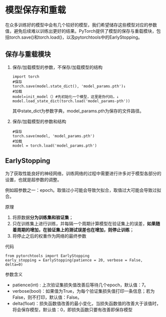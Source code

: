 # 模型保存和重载

​	在众多训练好的模型中会有几个较好的模型，我们希望储存这些模型对应的参数值，避免后续难以训练出更好的结果。PyTorch提供了模型的保存与重载模块，包括torch.save()和torch.load()，以及pytorchtools中的EarlyStopping。

## 保存与重载模块

1. 保存/加载模型的参数，不保存/加载模型的结构

   ```
   import torch
   #保存
   torch.save(model.state_dict(), 'model_params.pth')↓
   #加载
   model=init_model（）#先初始化一个模型，这里是伪代码，↓
   model.load_state_dict(torch.load('model_params-pth'))
   ```

   其中state_dict为参数字典，model_params.pth为保存的文件路径。

2. 保存/加载模型的参数和结构

   ```
   #保存
   torch.save(model, 'model_params.pth')
   #加载
   model = torch.load('model_params.pth')
   ```

## EarlyStopping

为了获取性能良好的神经网络，训练网络的过程中需要进行许多对于模型各部分的设置，也就是超参数的调整。

例如超参数之一：epoch。取值过小可能会导致欠拟合，取值过大可能会导致过拟合。

原理

1. 将原数据**分为训练集和验证集**；
2. 只在训练集上进行训练，并每隔一个周期计算模型在验证集上的误差，**如果随着周期的增加，在验证集上的测试误差也在增加，则停止训练**；
3. 将停止之后的权重作为网络的最终参数

代码

```
from pytorchtools import EarlyStopping
early_stopping = EarlyStopping(patience = 20, verbose = False,
delta=0)
```

参数含义

- patience(int) : 上次验证集损失值改善后等待几个epoch，默认值：7。
- verbose(bool)：如果值为True，为每个验证集损失值打印一条信息；若为False，则不打印，默认值：False。
- delta(float)：损失函数值改善的最小变化，当损失函数值的改善大于该值时，将会保存模型，默认值：0，即损失函数只要有改善即保存模型

